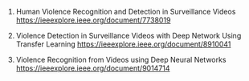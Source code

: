 1. Human Violence Recognition and Detection in Surveillance Videos
https://ieeexplore.ieee.org/document/7738019 

2. Violence Detection in Surveillance Videos with Deep Network Using Transfer Learning
https://ieeexplore.ieee.org/document/8910041

3. Violence Recognition from Videos using Deep Neural Networks
https://ieeexplore.ieee.org/document/9014714
